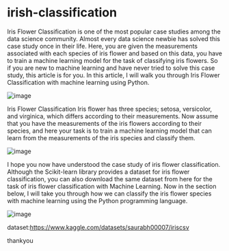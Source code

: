 # irish-classification

Iris Flower Classification is one of the most popular case studies among the data science community. Almost every data science newbie has solved this case study once in their life. Here, you are given the measurements associated with each species of iris flower and based on this data, you have to train a machine learning model for the task of classifying iris flowers. So if you are new to machine learning and have never tried to solve this case study, this article is for you. In this article, I will walk you through Iris Flower Classification with machine learning using Python.


![image](https://github.com/SAIKUMAR500/irish-classification/assets/142808645/a58378e3-30b0-4040-a3c3-0d0ffeee0c16)



Iris Flower Classification
Iris flower has three species; setosa, versicolor, and virginica, which differs according to their measurements. Now assume that you have the measurements of the iris flowers according to their species, and here your task is to train a machine learning model that can learn from the measurements of the iris species and classify them.

![image](https://github.com/SAIKUMAR500/irish-classification/assets/142808645/2f817013-10c4-44b6-b8c4-94bab999124c)



I hope you now have understood the case study of iris flower classification. Although the Scikit-learn library provides a dataset for iris flower classification, you can also download the same dataset from here for the task of iris flower classification with Machine Learning. Now in the section below, I will take you through how we can classify the iris flower species with machine learning using the Python programming language.


![image](https://github.com/SAIKUMAR500/irish-classification/assets/142808645/6d4ee7b8-9d72-42f0-bf4a-87e7006047f4)



dataset:https://www.kaggle.com/datasets/saurabh00007/iriscsv



thankyou
